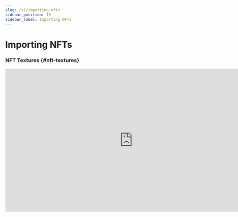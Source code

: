 ```yaml
---
slug: /v1/importing-nfts
sidebar_position: 16
sidebar_label: Importing NFTs
---
```



# Importing NFTs

### NFT Textures {#nft-textures}

<iframe width="800" height="450" src="https://www.youtube-nocookie.com/embed/jG5joXzBuh8" title="YouTube video player" frameborder="0" allow="accelerometer; autoplay; clipboard-write; encrypted-media; gyroscope; picture-in-picture" allowfullscreen></iframe>
